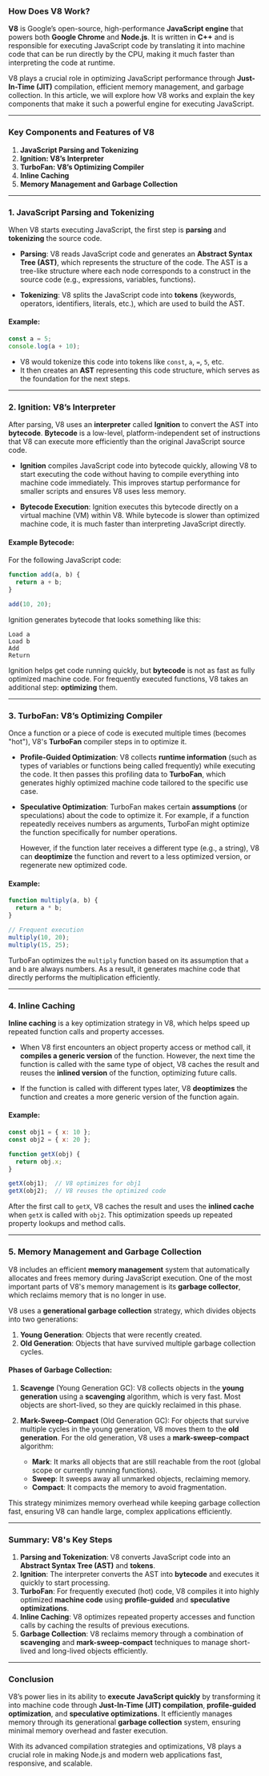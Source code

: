### How Does V8 Work?

**V8** is Google’s open-source, high-performance **JavaScript engine** that powers both **Google Chrome** and **Node.js**. It is written in **C++** and is responsible for executing JavaScript code by translating it into machine code that can be run directly by the CPU, making it much faster than interpreting the code at runtime. 

V8 plays a crucial role in optimizing JavaScript performance through **Just-In-Time (JIT)** compilation, efficient memory management, and garbage collection. In this article, we will explore how V8 works and explain the key components that make it such a powerful engine for executing JavaScript.

---

### Key Components and Features of V8

1. **JavaScript Parsing and Tokenizing**
2. **Ignition: V8’s Interpreter**
3. **TurboFan: V8’s Optimizing Compiler**
4. **Inline Caching**
5. **Memory Management and Garbage Collection**

---

### 1. JavaScript Parsing and Tokenizing

When V8 starts executing JavaScript, the first step is **parsing** and **tokenizing** the source code.

- **Parsing**: V8 reads JavaScript code and generates an **Abstract Syntax Tree (AST)**, which represents the structure of the code. The AST is a tree-like structure where each node corresponds to a construct in the source code (e.g., expressions, variables, functions).
  
- **Tokenizing**: V8 splits the JavaScript code into **tokens** (keywords, operators, identifiers, literals, etc.), which are used to build the AST.

#### Example:
```javascript
const a = 5;
console.log(a + 10);
```

- V8 would tokenize this code into tokens like `const`, `a`, `=`, `5`, etc.
- It then creates an **AST** representing this code structure, which serves as the foundation for the next steps.

---

### 2. **Ignition: V8’s Interpreter**

After parsing, V8 uses an **interpreter** called **Ignition** to convert the AST into **bytecode**. **Bytecode** is a low-level, platform-independent set of instructions that V8 can execute more efficiently than the original JavaScript source code.

- **Ignition** compiles JavaScript code into bytecode quickly, allowing V8 to start executing the code without having to compile everything into machine code immediately. This improves startup performance for smaller scripts and ensures V8 uses less memory.
  
- **Bytecode Execution**: Ignition executes this bytecode directly on a virtual machine (VM) within V8. While bytecode is slower than optimized machine code, it is much faster than interpreting JavaScript directly.

#### Example Bytecode:
For the following JavaScript code:

```javascript
function add(a, b) {
  return a + b;
}

add(10, 20);
```

Ignition generates bytecode that looks something like this:
```
Load a
Load b
Add
Return
```

Ignition helps get code running quickly, but **bytecode** is not as fast as fully optimized machine code. For frequently executed functions, V8 takes an additional step: **optimizing** them.

---

### 3. **TurboFan: V8’s Optimizing Compiler**

Once a function or a piece of code is executed multiple times (becomes "hot"), V8's **TurboFan** compiler steps in to optimize it.

- **Profile-Guided Optimization**: V8 collects **runtime information** (such as types of variables or functions being called frequently) while executing the code. It then passes this profiling data to **TurboFan**, which generates highly optimized machine code tailored to the specific use case.
  
- **Speculative Optimization**: TurboFan makes certain **assumptions** (or speculations) about the code to optimize it. For example, if a function repeatedly receives numbers as arguments, TurboFan might optimize the function specifically for number operations.
  
  However, if the function later receives a different type (e.g., a string), V8 can **deoptimize** the function and revert to a less optimized version, or regenerate new optimized code.

#### Example:
```javascript
function multiply(a, b) {
  return a * b;
}

// Frequent execution
multiply(10, 20);
multiply(15, 25);
```

TurboFan optimizes the `multiply` function based on its assumption that `a` and `b` are always numbers. As a result, it generates machine code that directly performs the multiplication efficiently.

---

### 4. **Inline Caching**

**Inline caching** is a key optimization strategy in V8, which helps speed up repeated function calls and property accesses.

- When V8 first encounters an object property access or method call, it **compiles a generic version** of the function. However, the next time the function is called with the same type of object, V8 caches the result and reuses the **inlined version** of the function, optimizing future calls.
  
- If the function is called with different types later, V8 **deoptimizes** the function and creates a more generic version of the function again.

#### Example:

```javascript
const obj1 = { x: 10 };
const obj2 = { x: 20 };

function getX(obj) {
  return obj.x;
}

getX(obj1);  // V8 optimizes for obj1
getX(obj2);  // V8 reuses the optimized code
```

After the first call to `getX`, V8 caches the result and uses the **inlined cache** when `getX` is called with `obj2`. This optimization speeds up repeated property lookups and method calls.

---

### 5. **Memory Management and Garbage Collection**

V8 includes an efficient **memory management** system that automatically allocates and frees memory during JavaScript execution. One of the most important parts of V8's memory management is its **garbage collector**, which reclaims memory that is no longer in use.

V8 uses a **generational garbage collection** strategy, which divides objects into two generations:
1. **Young Generation**: Objects that were recently created.
2. **Old Generation**: Objects that have survived multiple garbage collection cycles.

#### Phases of Garbage Collection:

1. **Scavenge** (Young Generation GC): V8 collects objects in the **young generation** using a **scavenging** algorithm, which is very fast. Most objects are short-lived, so they are quickly reclaimed in this phase.

2. **Mark-Sweep-Compact** (Old Generation GC): For objects that survive multiple cycles in the young generation, V8 moves them to the **old generation**. For the old generation, V8 uses a **mark-sweep-compact** algorithm:
   - **Mark**: It marks all objects that are still reachable from the root (global scope or currently running functions).
   - **Sweep**: It sweeps away all unmarked objects, reclaiming memory.
   - **Compact**: It compacts the memory to avoid fragmentation.

This strategy minimizes memory overhead while keeping garbage collection fast, ensuring V8 can handle large, complex applications efficiently.

---

### Summary: V8's Key Steps

1. **Parsing and Tokenization**: V8 converts JavaScript code into an **Abstract Syntax Tree (AST)** and **tokens**.
2. **Ignition**: The interpreter converts the AST into **bytecode** and executes it quickly to start processing.
3. **TurboFan**: For frequently executed (hot) code, V8 compiles it into highly optimized **machine code** using **profile-guided** and **speculative optimizations**.
4. **Inline Caching**: V8 optimizes repeated property accesses and function calls by caching the results of previous executions.
5. **Garbage Collection**: V8 reclaims memory through a combination of **scavenging** and **mark-sweep-compact** techniques to manage short-lived and long-lived objects efficiently.

---

### Conclusion

V8’s power lies in its ability to **execute JavaScript quickly** by transforming it into machine code through **Just-In-Time (JIT) compilation**, **profile-guided optimization**, and **speculative optimizations**. It efficiently manages memory through its generational **garbage collection** system, ensuring minimal memory overhead and faster execution.

With its advanced compilation strategies and optimizations, V8 plays a crucial role in making Node.js and modern web applications fast, responsive, and scalable.

